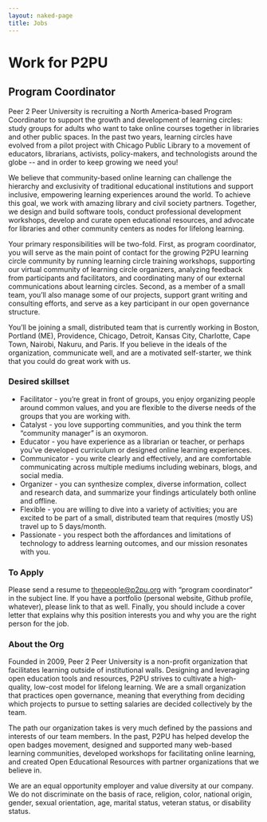 ```yaml
---
layout: naked-page
title: Jobs
---
```


# Work for P2PU

## Program Coordinator
Peer 2 Peer University is recruiting a North America-based Program Coordinator to support the growth and development of learning circles: study groups for adults who want to take online courses together in libraries and other public spaces. In the past two years, learning circles have evolved from a pilot project with Chicago Public Library to a movement of educators, librarians, activists, policy-makers, and technologists around the globe -- and in order to keep growing we need you! 

We believe that community-based online learning can challenge the hierarchy and exclusivity of traditional educational institutions and support inclusive, empowering learning experiences around the world. To achieve this goal, we work with amazing library and civil society partners. Together, we design and build software tools, conduct professional development workshops, develop and curate open educational resources, and advocate for libraries and other community centers as nodes for lifelong learning. 

Your primary responsibilities will be two-fold. First, as program coordinator, you will serve as the main point of contact for the growing P2PU learning circle community by running learning circle training workshops, supporting our virtual community of learning circle organizers, analyzing feedback from participants and facilitators, and coordinating many of our external communications about learning circles. Second, as a member of a small team, you’ll also manage some of our projects, support grant writing and consulting efforts, and serve as a key participant in our open governance structure.

You’ll be joining a small, distributed team that is currently working in Boston, Portland (ME), Providence, Chicago, Detroit, Kansas City, Charlotte, Cape Town, Nairobi, Nakuru, and Paris. If you believe in the ideals of the organization, communicate well, and are a motivated self-starter, we think that you could do great work with us. 

### Desired skillset

 - Facilitator - you’re great in front of groups, you enjoy organizing people around common values, and you are flexible to the diverse needs of the groups that you are working with. 
 - Catalyst - you love supporting communities, and you think the term “community manager” is an oxymoron.
 - Educator - you have experience as a librarian or teacher, or perhaps you’ve developed curriculum or designed online learning experiences.
 - Communicator - you write clearly and effectively, and are comfortable communicating across multiple mediums including webinars, blogs, and social media.
 - Organizer - you can synthesize complex, diverse information, collect and research data, and summarize your findings articulately both online and offline.
 - Flexible - you are willing to dive into a variety of activities; you are excited to be part of a small, distributed team that requires (mostly US) travel up to 5 days/month.
 - Passionate - you respect both the affordances and limitations of technology to address learning outcomes, and our mission resonates with you.

### To Apply

Please send a resume to thepeople@p2pu.org with “program coordinator” in the subject line. If you have a portfolio (personal website, Github profile, whatever), please link to that as well. Finally, you should include a cover letter that explains why this position interests you and why you are the right person for the job.

### About the Org
Founded in 2009, Peer 2 Peer University is a non-profit organization that facilitates learning outside of institutional walls. Designing and leveraging open education tools and resources, P2PU strives to cultivate a high-quality, low-cost model for lifelong learning. We are a small organization that practices open governance, meaning that everything from deciding which projects to pursue to setting salaries are decided collectively by the team.

The path our organization takes is very much defined by the passions and interests of our team members. In the past, P2PU has helped develop the open badges movement, designed and supported many web-based learning communities, developed workshops for facilitating online learning, and created Open Educational Resources with partner organizations that we believe in.

We are an equal opportunity employer and value diversity at our company. We do not discriminate on the basis of race, religion, color, national origin, gender, sexual orientation, age, marital status, veteran status, or disability status.


